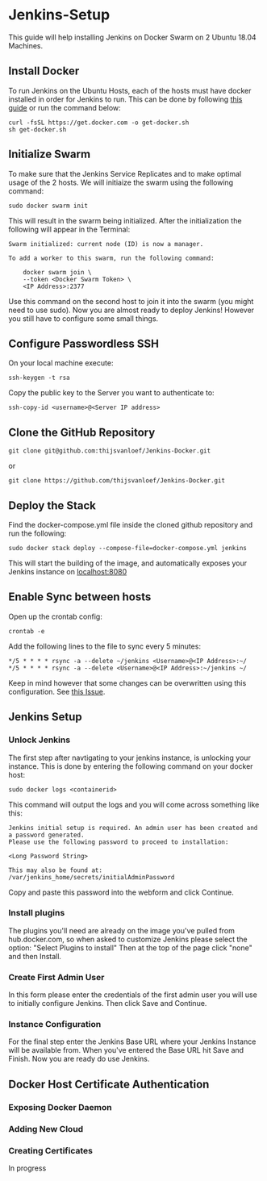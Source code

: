 # Jenkins-Setup
This guide will help installing Jenkins on Docker Swarm on 2 Ubuntu 18.04 Machines.
## Install Docker
To run Jenkins on the Ubuntu Hosts, each of the hosts must have docker installed in order for Jenkins to run. This can be done by following [this guide](https://docs.docker.com/install/linux/docker-ce/ubuntu/) or run the command below:
```
curl -fsSL https://get.docker.com -o get-docker.sh
sh get-docker.sh
```

## Initialize Swarm
To make sure that the Jenkins Service Replicates and to make optimal usage of the 2 hosts. We will initiaize the swarm using the following command:
```
sudo docker swarm init
```
This will result in the swarm being initialized. After the initialization the following will appear in the Terminal:
```
Swarm initialized: current node (ID) is now a manager.

To add a worker to this swarm, run the following command:

    docker swarm join \
    --token <Docker Swarm Token> \
    <IP Address>:2377
```
Use this command on the second host to join it into the swarm (you might need to use sudo). Now you are almost ready to deploy Jenkins! However you still have to configure some small things.
## Configure Passwordless SSH
On your local machine execute:
```
ssh-keygen -t rsa
```
Copy the public key to the Server you want to authenticate to:
```
ssh-copy-id <username>@<Server IP address>
```
## Clone the GitHub Repository
```
git clone git@github.com:thijsvanloef/Jenkins-Docker.git
```
or
```
git clone https://github.com/thijsvanloef/Jenkins-Docker.git
```
## Deploy the Stack
Find the docker-compose.yml file inside the cloned github repository and run the following:

```
sudo docker stack deploy --compose-file=docker-compose.yml jenkins
```
This will start the building of the image, and automatically exposes your Jenkins instance on [localhost:8080](http://localhost:8080)
## Enable Sync between hosts
Open up the crontab config:
```
crontab -e
```
Add the following lines to the file to sync every 5 minutes:
```
*/5 * * * * rsync -a --delete ~/jenkins <Username>@<IP Address>:~/
*/5 * * * * rsync -a --delete <Username>@<IP Address>:~/jenkins ~/
```
Keep in mind however that some changes can be overwritten using this configuration. See [this Issue](https://github.com/thijsvanloef/Jenkins-Setup/issues/1).

## Jenkins Setup
### Unlock Jenkins
The first step after navtigating to your jenkins instance, is unlocking your instance. This is done by entering the following command on your docker host:
```
sudo docker logs <containerid>
```
This command will output the logs and you will come across something like this:
```
Jenkins initial setup is required. An admin user has been created and a password generated.
Please use the following password to proceed to installation:

<Long Password String>

This may also be found at: /var/jenkins_home/secrets/initialAdminPassword
```
Copy and paste this password into the webform and click Continue.
### Install plugins
The plugins you'll need are already on the image you've pulled from hub.docker.com, so when asked to customize Jenkins please select the option: "Select Plugins to install"
Then at the top of the page click "none" and then Install.
### Create First Admin User
In this form please enter the credentials of the first admin user you will use to initially configure Jenkins.
Then click Save and Continue.
### Instance Configuration
For the final step enter the Jenkins Base URL where your Jenkins Instance will be available from.
When you've entered the Base URL hit Save and Finish.
Now you are ready do use Jenkins.

## Docker Host Certificate Authentication
### Exposing Docker Daemon
### Adding New Cloud
### Creating Certificates

In progress